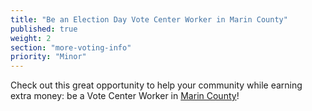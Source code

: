 ```yaml
---
title: "Be an Election Day Vote Center Worker in Marin County"
published: true
weight: 2
section: "more-voting-info"
priority: "Minor"
---
```


Check out this great opportunity to help your community while earning extra money: be a Vote Center Worker in [Marin County](https://www.marincounty.org/depts/rv/vote-center-workers/become-an-election-worker/election-worker-application)! 
